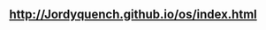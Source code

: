 
http://Jordyquench.github.io/os/index.html
------------------------------------------------------------